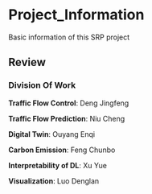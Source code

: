 # Project_Information
Basic information of this SRP project

## Review
### Division Of Work

**Traffic Flow Control**: Deng Jingfeng

**Traffic Flow Prediction**: Niu Cheng

**Digital Twin**: Ouyang Enqi

**Carbon Emission**: Feng Chunbo

**Interpretability of DL**: Xu Yue

**Visualization**: Luo Denglan


